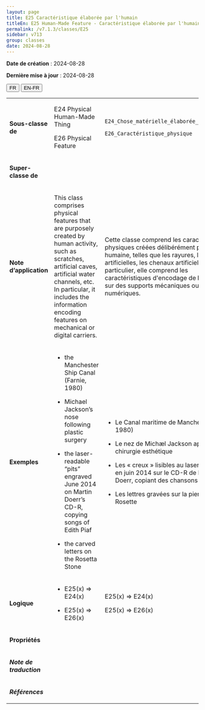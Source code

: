 ```yaml
---
layout: page
title: E25 Caractéristique élaborée par l'humain
titleEn: E25 Human-Made Feature - Caractéristique élaborée par l'humain
permalink: /v7.1.3/classes/E25
sidebar: v713
group: classes
date: 2024-08-28
---
```


**Date de création** : 2024-08-28

**Dernière mise à jour** : 2024-08-28

<div class="lang-buttons">
 <button id="fr" class="activate">FR</button>
 <button id="en-fr">EN-FR</button>
</div>

<table>
<tbody>
<tr>
<td><p><strong>Sous-classe de</strong></p></td>
<td class="en">
<p>E24 Physical Human-Made Thing</p>
<p>E26 Physical Feature</p>
</td>
<td>
<p><code class="language-plaintext highlighter-rouge">E24_Chose_matérielle_élaborée_par_l’humain</code></p>
<p><code class="language-plaintext highlighter-rouge">E26_Caractéristique_physique</code></p>
</td>
</tr>
<tr>
<td><p><strong>Super-classe de</strong></p></td>
<td class="en">
</td>
<td>
<p><code class="language-plaintext highlighter-rouge"></code></p>
</td>
</tr>
<tr>
<td><p><strong>Note d’application</strong></p></td>
<td class="en">
<p>This class comprises physical features that are purposely created by human activity, such as scratches, artificial caves, artificial water channels, etc. In particular, it includes the information encoding features on mechanical or digital carriers.</p>
</td>
<td>
<p>Cette classe comprend les caractéristiques physiques créées délibérément par l'activité humaine, telles que les rayures, les grottes artificielles, les chenaux artificiels, etc. En particulier, elle comprend les caractéristiques d'encodage de l'information sur des supports mécaniques ou numériques.</p>
</td>
</tr>
<tr>
<td><p><strong>Exemples</strong></p></td>
<td class="en">
<ul>
<li><p>the Manchester Ship Canal (Farnie, 1980)</p>
</li>
<li><p>Michael Jackson’s nose following plastic surgery</p>
</li>
<li><p>the laser-readable “pits” engraved June 2014 on Martin Doerr’s CD-R, copying songs of Edith Piaf</p>
</li>
<li><p>the carved letters on the Rosetta Stone</p>
</li>
</ul>
</td>
<td>
<ul>
<li><p>Le Canal maritime de Manchester (Farnie, 1980)</p>
</li>
<li><p>Le nez de Michæl Jackson après la chirurgie esthétique</p>
</li>
<li><p>Les « creux » lisibles au laser et gravés en juin 2014 sur le CD-R de Martin Doerr, copiant des chansons d'Édith Piaf</p>
</li>
<li><p>Les lettres gravées sur la pierre de Rosette</p>
</li>
</ul>
</td>
</tr>
<tr>
<td><p><strong>Logique</strong></p></td>
<td class="en">
<ul>
<li><p>E25(x) ⇒ E24(x)</p>
</li>
<li><p>E25(x) ⇒ E26(x)</p>
</li>
</ul>
</td>
<td>
<p>E25(x) ⇒ E24(x)<strong></strong></p>
<p>E25(x) ⇒ E26(x)</p>
</td>
</tr>
<tr>
<td><p><strong>Propriétés</strong></p></td>
<td class="en">
</td>
<td>
<p><code class="language-plaintext highlighter-rouge"></code></p>
</td>
</tr>
<tr>
<td><p><strong><em>Note de traduction</em></strong></p></td>
<td colspan="2">
</td>
</tr>
<tr>
<td><p><strong><em>Références</em></strong></p></td>
<td colspan="2">
<p><em></em></p>
</td>
</tr>
</tbody>
</table>
